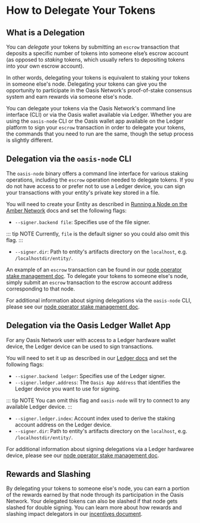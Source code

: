 # How to Delegate Your Tokens

## What is a Delegation

You can *delegate* your tokens by submitting an
<code>escrow</code> transaction that deposits a specific
number of tokens into someone else’s escrow account
(as opposed to *staking* tokens, which usually refers
to depositing tokens into your own escrow account).

In other words, delegating your tokens is equivalent
to staking your tokens in someone else's node. Delegating
your tokens can give you the opportunity to participate
in the Oasis Network's proof-of-stake consensus system
and earn rewards via someone else's node.

You can delegate your tokens via the Oasis Network's
command line interface (CLI) or via the Oasis wallet available
via Ledger. Whether you are using the
<code>oasis-node</code> CLI or the Oasis wallet app available
on the Ledger platform to sign your <code>escrow</code>
transaction in order to delegate your tokens, the commands
that you need to run are the same, though the setup
process is slightly different.

## Delegation via the <code>oasis-node</code> CLI

The <code>oasis-node</code> binary offers a
command line interface for various staking operations,
including the <code>escrow</code> operation needed to delegate
tokens. If you do not have access to or prefer not to use
a Ledger device, you can sign your transactions with your
entity's private key stored in a file.

You will need to create your Entity as described in [Running a Node on the
Amber Network][create-entity] docs and set the following flags:

* `--signer.backend file`: Specifies use of the file signer.

::: tip NOTE
Currently, `file` is the default signer so you could also omit this flag.
:::

* `--signer.dir`: Path to entity's artifacts directory on the `localhost`,
e.g. `/localhostdir/entity/`.

An example of an <code>escrow</code> transaction can be found
in our [node operator stake management doc]. To delegate your
tokens to someone else's node, simply submit an <code>escrow</code>
transaction to the escrow account address corresponding to that node.

For additional information about signing delegations via the
<code>oasis-node</code> CLI, please see our
[node operator stake management doc].

## Delegation via the Oasis Ledger Wallet App

For any Oasis Network user with access to a Ledger hardware wallet
device, the Ledger device can be used to sign transactions.

You will need to set it up as described in our [Ledger docs] and set the
following flags:

* `--signer.backend ledger`: Specifies use of the Ledger signer.
* `--signer.ledger.address`: The `Oasis App Address` that identifies the
Ledger device you want to use for signing.

::: tip NOTE
You can omit this flag and `oasis-node` will try to connect to any available
Ledger device.
:::

* `--signer.ledger.index`: Account index used to derive the staking account
address on the Ledger device.
* `--signer.dir`: Path to entity's artifacts directory on the `localhost`,
e.g. `/localhostdir/entity/`.

For additional information about signing delegations via a
Ledger hardwaree device, please see our
[node operator stake management doc].

## Rewards and Slashing

By delegating your tokens to someone else's node, you can earn a
portion of the rewards earned by that node through its participation
in the Oasis Network. Your delegated tokens can also be slashed if
that node gets slashed for double signing. You can learn more about
how rewards and slashing impact delegators in our [incentives document].

[node operator stake management doc]: https://docs.oasis.dev/operators/stake-management.html#escrowing-tokens
[incentives document]: https://docs.oasis.dev/operators/incentives-proposal.html
[Ledger docs]: ../hsm/ledger.md
[create-entity]: running-node-on-amber-network.md#creating-your-entity
